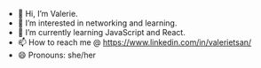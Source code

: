 - 👋 Hi, I’m Valerie.
- 👀 I’m interested in networking and learning.
- 🌱 I’m currently learning JavaScript and React.
- 📫 How to reach me @ https://www.linkedin.com/in/valerietsan/
- 😄 Pronouns: she/her


<!---
ValTsan/ValTsan is a ✨ special ✨ repository because its `README.md` (this file) appears on your GitHub profile.
You can click the Preview link to take a look at your changes.
--->
